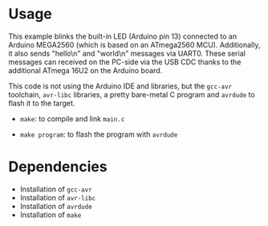 # Usage

This example blinks the built-in LED (Arduino pin 13) connected to an Arduino MEGA2560 (which is based on an ATmega2560 MCU). Additionally, it also sends "hello\n" and "world\n" messages via UART0. These serial messages can received on the PC-side via the USB CDC thanks to the additional ATmega 16U2 on the Arduino board.

This code is not using the Arduino IDE and libraries, but the `gcc-avr` toolchain, `avr-libc` libraries, a pretty bare-metal C program and `avrdude` to flash it to the target.

* `make`: to compile and link `main.c`

* `make program`: to flash the program with `avrdude`

# Dependencies

* Installation of `gcc-avr`
* Installation of `avr-libc`
* Installation of `avrdude`
* Installation of `make`

